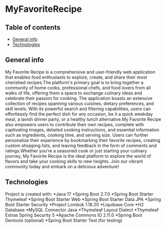 # MyFavoriteRecipe

## Table of contents
* [General info](#general-info)
* [Technologies](#technologies)

## General info
My Favorite Recipe is a comprehensive and user-friendly web application that enables food enthusiasts to explore,
create, and share their most cherished recipes.The platform's primary goal is to bring together a community of home cooks,
professional chefs, and food lovers from all walks of life, offering them a space to exchange culinary ideas and celebrate their passion for cooking.
The application boasts an extensive collection of recipes spanning various cuisines, dietary preferences, and skill levels.
With its powerful search and filtering capabilities, users can effortlessly find the perfect dish for any occasion, be it a quick weekday meal,
a lavish dinner party, or a healthy lunch alternative.My Favorite Recipe also empowers users to contribute their own recipes, 
complete with captivating images, detailed cooking instructions, and essential information such as ingredients, cooking time,
and serving size. Users can further personalize their experience by bookmarking their favorite recipes, creating custom shopping lists,
and leaving feedback in the form of comments and ratings.Whether you're a seasoned cook or just starting your culinary journey,
My Favorite Recipe is the ideal platform to explore the world of flavors and take your cooking skills to new heights. 
Join our vibrant community today and embark on a delicious adventure!
	
## Technologies
Project is created with:
*Java 17
*Spring Boot 2.7.0
*Spring Boot Starter Thymeleaf
*Spring Boot Starter Web
*Spring Boot Starter Data JPA
*Spring Boot Starter Security
*Project Lombok 1.18.20
*Liquibase Core
*H2 Database
*MySQL Connector Java
*Thymeleaf Layout Dialect
*Thymeleaf Extras Spring Security 5
*Apache Commons IO 2.11.0
*Spring Boot Devtools (optional)
*Spring Boot Starter Test (for testing)
	

